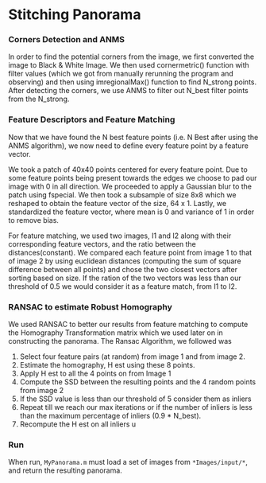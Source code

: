 # Stitching Panorama

### Corners Detection and ANMS

In order to find the potential corners from the image, we first converted the
image to Black & White Image. We then used cornermetric() function with
filter values (which we got from manually rerunning the program and
observing) and then using imregionalMax() function to find N_strong
points. After detecting the corners, we use ANMS to filter out N_best filter
points from the N_strong.

### Feature Descriptors and Feature Matching
Now that we have found the N best feature points (i.e. N Best after using the
ANMS algorithm), we now need to define every feature point by a feature
vector.

We took a patch of 40x40 points centered for every feature point. Due to
some feature points being present towards the edges we choose to pad
our image with 0 in all direction. We proceeded to apply a Gaussian blur to
the patch using fspecial. We then took a subsample of size 8x8 which we
reshaped to obtain the feature vector of the size, 64 x 1. Lastly, we
standardized the feature vector, where mean is 0 and variance of 1 in order
to remove bias.

For feature matching, we used two images, I1 and I2 along with their
corresponding feature vectors, and the ratio between the
distances(constant). We compared each feature point from image 1 to
that of image 2 by using euclidean distances (computing the sum of square
difference between all points) and chose the two closest vectors after
sorting based on size. If the ration of the two vectors was less than our
threshold of 0.5 we would consider it as a feature match, from I1 to I2.

### RANSAC to estimate Robust Homography

We used RANSAC to better our results from feature matching to compute
the Homography Transformation matrix which we used later on in
constructing the panorama. The Ransac Algorithm, we followed was
1. Select four feature pairs (at random) from image 1 and from image 2.
2. Estimate the homography, H est using these 8 points.
3. Apply H est to all the 4 points on from Image 1
4. Compute the SSD between the resulting points and the 4 random points
from image 2
5. If the SSD value is less than our threshold of 5 consider them as inliers
6. Repeat till we reach our max iterations or if the number of inliers is less
than the maximum percentage of inliers (0.9 * N_best).
7. Recompute the H est on all inliers u


### Run
When run, `MyPanorama.m` must load a set of images from `*Images/input/*`, and return the resulting panorama.

